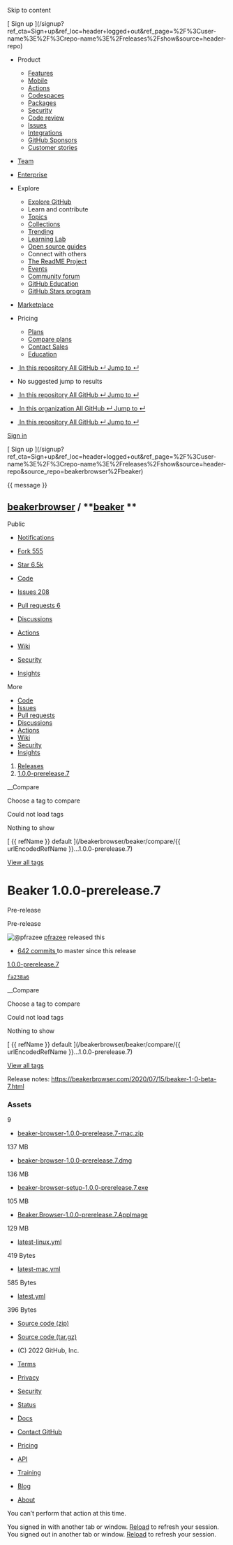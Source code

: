 Skip to content

[ ](https://github.com/)

[ Sign up
](/signup?ref_cta=Sign+up&ref_loc=header+logged+out&ref_page=%2F%3Cuser-
name%3E%2F%3Crepo-name%3E%2Freleases%2Fshow&source=header-repo)

  * Product 

    * [ Features ](/features)
    * [ Mobile ](/mobile)
    * [ Actions ](/features/actions)
    * [ Codespaces ](/features/codespaces)
    * [ Packages ](/features/packages)
    * [ Security ](/features/security)
    * [ Code review ](/features/code-review)
    * [ Issues ](/features/issues)
    * [ Integrations ](/features/integrations)
    * [ GitHub Sponsors ](/sponsors)
    * [ Customer stories ](/customer-stories)

  * [Team](/team)
  * [Enterprise](/enterprise)
  * Explore 

    * [ Explore GitHub ](/explore)
    * Learn and contribute
    * [ Topics ](/topics)
    * [ Collections ](/collections)
    * [ Trending ](/trending)
    * [ Learning Lab ](https://lab.github.com/)
    * [ Open source guides ](https://opensource.guide)
    * Connect with others
    * [ The ReadME Project ](/readme)
    * [ Events ](/events)
    * [ Community forum ](https://github.community)
    * [ GitHub Education ](https://education.github.com)
    * [ GitHub Stars program ](https://stars.github.com)

  * [Marketplace](/marketplace)
  * Pricing 

    * [ Plans ](/pricing)
    * [ Compare plans ](/pricing#compare-features)
    * [ Contact Sales ](https://github.com/enterprise/contact)
    * [ Education ](https://education.github.com)

  * [ ![]() In this repository  All GitHub  ↵ Jump to ↵ ]()

  * No suggested jump to results

  * [ ![]() In this repository  All GitHub  ↵ Jump to ↵ ]()
  * [ ![]() In this organization  All GitHub  ↵ Jump to ↵ ]()
  * [ ![]() In this repository  All GitHub  ↵ Jump to ↵ ]()

[ Sign in
](/login?return_to=https%3A%2F%2Fgithub.com%2Fbeakerbrowser%2Fbeaker%2Freleases%2Ftag%2F1.0.0-prerelease.7)

[ Sign up
](/signup?ref_cta=Sign+up&ref_loc=header+logged+out&ref_page=%2F%3Cuser-
name%3E%2F%3Crepo-name%3E%2Freleases%2Fshow&source=header-
repo&source_repo=beakerbrowser%2Fbeaker)

{{ message }}

##  [beakerbrowser](/beakerbrowser) / **[beaker](/beakerbrowser/beaker) **
Public

  * [ Notifications ](/login?return_to=%2Fbeakerbrowser%2Fbeaker)
  * [ Fork 555 ](/login?return_to=%2Fbeakerbrowser%2Fbeaker)
  * [ Star  6.5k ](/login?return_to=%2Fbeakerbrowser%2Fbeaker)

  * [ Code ](/beakerbrowser/beaker/tree/1.0.0-prerelease.7)
  * [ Issues 208 ](/beakerbrowser/beaker/issues)
  * [ Pull requests 6 ](/beakerbrowser/beaker/pulls)
  * [ Discussions ](/beakerbrowser/beaker/discussions)
  * [ Actions ](/beakerbrowser/beaker/actions)
  * [ Wiki ](/beakerbrowser/beaker/wiki)
  * [ Security ](/beakerbrowser/beaker/security)
  * [ Insights ](/beakerbrowser/beaker/pulse)

More

  * [ Code ](/beakerbrowser/beaker/tree/1.0.0-prerelease.7)
  * [ Issues ](/beakerbrowser/beaker/issues)
  * [ Pull requests ](/beakerbrowser/beaker/pulls)
  * [ Discussions ](/beakerbrowser/beaker/discussions)
  * [ Actions ](/beakerbrowser/beaker/actions)
  * [ Wiki ](/beakerbrowser/beaker/wiki)
  * [ Security ](/beakerbrowser/beaker/security)
  * [ Insights ](/beakerbrowser/beaker/pulse)

  1. [Releases](/beakerbrowser/beaker/releases)
  2. [ 1.0.0-prerelease.7 ](/beakerbrowser/beaker/releases/tag/1.0.0-prerelease.7)

__Compare

Choose a tag to compare

Could not load tags

Nothing to show

[ {{ refName }} default ](/beakerbrowser/beaker/compare/{{ urlEncodedRefName
}}...1.0.0-prerelease.7)

[View all tags](/beakerbrowser/beaker/tags)

# Beaker 1.0.0-prerelease.7

Pre-release

Pre-release

![@pfrazee](https://avatars.githubusercontent.com/u/1270099?s=40&v=4)
[pfrazee](/pfrazee) released this

* [ 642 commits ](/beakerbrowser/beaker/compare/1.0.0-prerelease.7...master) to master since this release 

[ 1.0.0-prerelease.7  ](/beakerbrowser/beaker/tree/1.0.0-prerelease.7)

[ `fa238a6`
](/beakerbrowser/beaker/commit/fa238a60d093ae3f13d6623acadf0b417fee6f55)

__Compare

Choose a tag to compare

Could not load tags

Nothing to show

[ {{ refName }} default ](/beakerbrowser/beaker/compare/{{ urlEncodedRefName
}}...1.0.0-prerelease.7)

[View all tags](/beakerbrowser/beaker/tags)

Release notes: <https://beakerbrowser.com/2020/07/15/beaker-1-0-beta-7.html>

### Assets

9

  * [ beaker-browser-1.0.0-prerelease.7-mac.zip ](/beakerbrowser/beaker/releases/download/1.0.0-prerelease.7/beaker-browser-1.0.0-prerelease.7-mac.zip)

137 MB

  * [ beaker-browser-1.0.0-prerelease.7.dmg ](/beakerbrowser/beaker/releases/download/1.0.0-prerelease.7/beaker-browser-1.0.0-prerelease.7.dmg)

136 MB

  * [ beaker-browser-setup-1.0.0-prerelease.7.exe ](/beakerbrowser/beaker/releases/download/1.0.0-prerelease.7/beaker-browser-setup-1.0.0-prerelease.7.exe)

105 MB

  * [ Beaker.Browser-1.0.0-prerelease.7.AppImage ](/beakerbrowser/beaker/releases/download/1.0.0-prerelease.7/Beaker.Browser-1.0.0-prerelease.7.AppImage)

129 MB

  * [ latest-linux.yml ](/beakerbrowser/beaker/releases/download/1.0.0-prerelease.7/latest-linux.yml)

419 Bytes

  * [ latest-mac.yml ](/beakerbrowser/beaker/releases/download/1.0.0-prerelease.7/latest-mac.yml)

585 Bytes

  * [ latest.yml ](/beakerbrowser/beaker/releases/download/1.0.0-prerelease.7/latest.yml)

396 Bytes

  * [ Source code (zip) ](/beakerbrowser/beaker/archive/refs/tags/1.0.0-prerelease.7.zip)

  * [ Source code (tar.gz) ](/beakerbrowser/beaker/archive/refs/tags/1.0.0-prerelease.7.tar.gz)

  * [ ](https://github.com "GitHub") (C) 2022 GitHub, Inc. 

  * [Terms](https://docs.github.com/en/github/site-policy/github-terms-of-service)
  * [Privacy](https://docs.github.com/en/github/site-policy/github-privacy-statement)
  * [Security](https://github.com/security)
  * [Status](https://www.githubstatus.com/)
  * [Docs](https://docs.github.com)
  * [Contact GitHub](https://support.github.com?tags=dotcom-footer)
  * [Pricing](https://github.com/pricing)
  * [API](https://docs.github.com)
  * [Training](https://services.github.com)
  * [Blog](https://github.blog)
  * [About](https://github.com/about)

You can’t perform that action at this time.

You signed in with another tab or window. [Reload]() to refresh your session.
You signed out in another tab or window. [Reload]() to refresh your session.

